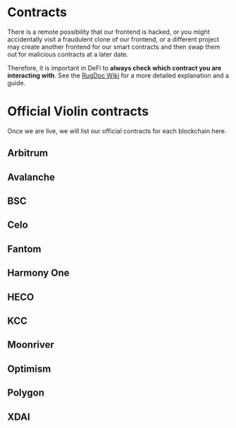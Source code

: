 # Contracts
There is a remote possibility that our frontend is hacked, or you might accidentally visit a fraudulent clone of our frontend, or a different project may create another frontend for our smart contracts and then swap them out for malicious contracts at a later date.

Therefore, it is important in DeFi to **always check which contract you are interacting with**. See the [RugDoc Wiki](https://wiki.rugdoc.io/docs/how-to-check-your-contract-interactions/) for a more detailed explanation and a guide.

# Official Violin contracts
Once we are live, we will list our official contracts for each blockchain here.

<!-- tabs:start -->

## **Arbitrum**
## **Avalanche**
## **BSC**
## **Celo**
## **Fantom**
## **Harmony One**
## **HECO**
## **KCC**
## **Moonriver**
## **Optimism**
## **Polygon**
## **XDAI**

<!-- tabs:end -->